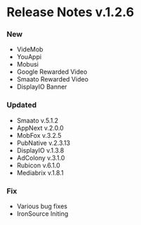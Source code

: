 # Release Notes v.1.2.6

### New
* VideMob
* YouAppi
* Mobusi
* Google Rewarded Video
* Smaato Rewarded Video
* DisplayIO Banner

### Updated
* Smaato v.5.1.2
* AppNext v.2.0.0
* MobFox v.3.2.5
* PubNative v.2.3.13
* DisplayIO v.1.3.8
* AdColony v.3.1.0
* Rubicon v.6.1.0
* Mediabrix v.1.8.1

### Fix
* Various bug fixes
* IronSource Initing